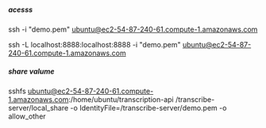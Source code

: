 ##### acesss
ssh -i  "demo.pem" ubuntu@ec2-54-87-240-61.compute-1.amazonaws.com

ssh -L localhost:8888:localhost:8888 -i "demo.pem" ubuntu@ec2-54-87-240-61.compute-1.amazonaws.com

##### share valume
sshfs ubuntu@ec2-54-87-240-61.compute-1.amazonaws.com:/home/ubuntu/transcription-api /transcribe-server/local_share -o IdentityFile=/transcribe-server/demo.pem -o allow_other

